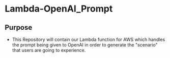 # Lambda-OpenAI_Prompt

## Purpose 

* This Repository will contain our Lambda function for AWS which handles the prompt being given to OpenAI in order to generate the "scenario" that users are going to experience.
